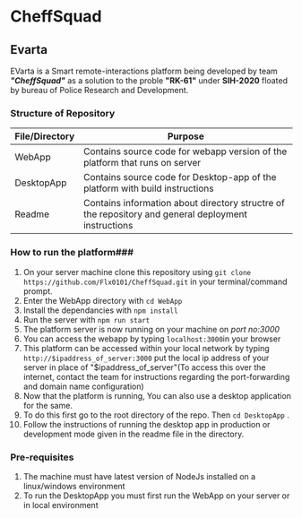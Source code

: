 # CheffSquad

## Evarta

EVarta is a Smart remote-interactions platform being developed by team ***"CheffSquad"*** as a solution to the proble **"RK-61"** under **SIH-2020** floated by bureau of Police Research and Development. 

### Structure of Repository
|File/Directory|Purpose|
|--------------|-------|
|WebApp|Contains source code for webapp version of the platform that runs on server|
|DesktopApp| Contains source code for Desktop-app of the platform with build instructions|
|Readme| Contains information about directory structre of the repository and general deployment instructions|

### How to run the platform###
1. On your server machine clone this repository using `git clone https://github.com/Flx0101/CheffSquad.git` in your terminal/command prompt.
2. Enter the WebApp directory with `cd WebApp`
3. Install the dependancies with `npm install`
4. Run the server with `npm run start`
5. The platform server is now running on your machine on *port no:3000*
6. You can access the webapp by typing `localhost:3000`in your browser
7. This platform can be accessed within your local network by typing `http://$ipaddress_of_server:3000` put the local ip address of your server in place of "$ipaddress_of_server"(To access this over the internet, contact the team for instructions regarding the port-forwarding and domain name configuration)
9. Now that the platform is running, You can also use a desktop application for the same.
10. To do this first go to the root directory of the repo. Then `cd DesktopApp` .
11. Follow the instructions of running the desktop app in production or development mode given in the readme file in the directory.

### Pre-requisites
1. The machine must have latest version of NodeJs installed on a linux/windows environment
2. To run the DesktopApp you must first run the WebApp on your server or in local environment
